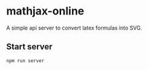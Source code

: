 # mathjax-online

A simple api server to convert latex formulas into SVG.

## Start server

```sh
npm run server
```